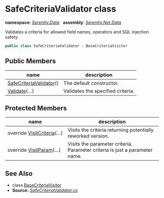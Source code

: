 # SafeCriteriaValidator class
**namespace:** *[Serenity.Data](../README.md#serenity.data-namespace)*   **assembly**: *[Serenity.Net.Data](../README.md)*

Validates a criteria for allowed field names, operators and SQL injection safety

```csharp
public class SafeCriteriaValidator : BaseCriteriaVisitor
```

## Public Members

| name | description |
| --- | --- |
| [SafeCriteriaValidator](SafeCriteriaValidator/SafeCriteriaValidator.md)() | The default constructor. |
| [Validate](SafeCriteriaValidator/Validate.md)(…) | Validates the specified criteria. |

## Protected Members

| name | description |
| --- | --- |
| override [VisitCriteria](SafeCriteriaValidator/VisitCriteria.md)(…) | Visits the criteria returning potentially reworked version. |
| override [VisitParam](SafeCriteriaValidator/VisitParam.md)(…) | Visits the parameter criteria. Parameter criteria is just a parameter name. |

## See Also

* class [BaseCriteriaVisitor](BaseCriteriaVisitor.md)
* **Source:** *[SafeCriteriaValidator.cs](https://github.com/serenity-is/Serenity/blob/master/src/Serenity.Net.Data/Criteria/SafeCriteriaValidator.cs)*